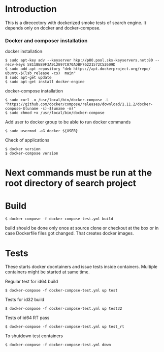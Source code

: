 # Introduction

This is a direcectory with dockerized smoke tests of search engine.
It depends only on docker and docker-compose.

### Docker and composer installation

docker installation
~~~
$ sudo apt-key adv --keyserver hkp://p80.pool.sks-keyservers.net:80 --recv-keys 58118E89F3A912897C070ADBF76221572C52609D
$ sudo add-apt-repository "deb https://apt.dockerproject.org/repo/  ubuntu-$(lsb_release -cs)  main"
$ sudo apt-get update
$ sudo apt-get install docker-engine
~~~
docker-compose installation
~~~
$ sudo curl -o /usr/local/bin/docker-compose -L "https://github.com/docker/compose/releases/download/1.11.2/docker-compose-$(uname -s)-$(uname -m)"
$ sudo chmod +x /usr/local/bin/docker-compose
~~~
Add user to docker group to be able to run docker commands
~~~
$ sudo usermod -aG docker ${USER}
~~~
Check of applications
~~~
$ docker version
$ docker-compose version
~~~
# Next commands must be run at the root directory of search project

# Build
~~~
$ docker-compose -f docker-compose-test.yml build
~~~
build should be done only once at source clone or checkout at the box or in case Dockerfile files got changed. That creates docker images.

# Tests
These starts docker docntainers and issue tests inside containers. Multiple containers might be started at same time.

Regular test for id64 build
~~~
$ docker-compose -f docker-compose-test.yml up test
~~~
Tests for id32 build
~~~
$ docker-compose -f docker-compose-test.yml up test32
~~~
Tests of id64 RT pass
~~~
$ docker-compose -f docker-compose-test.yml up test_rt
~~~
To shutdown test containers
~~~
$ docker-compose -f docker-compose-test.yml down
~~~